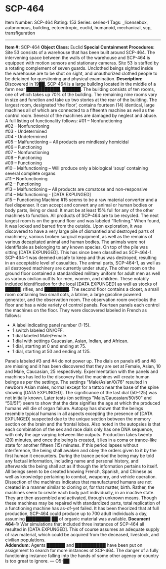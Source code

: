 # SCP-464
Item Number: SCP-464
Rating: 153
Series: series-1
Tags: _licensebox, autonomous, building, ectoentropic, euclid, humanoid, mechanical, scp, transfiguration

---

**Item #:** SCP-464
**Object Class:** Euclid
**Special Containment Procedures:** Site 53 consists of a warehouse that has been built around SCP-464. The intervening space between the walls of the warehouse and SCP-464 is equipped with motion sensors and stationary cameras. Site 53 is staffed by a rotating complement of seven guards. Unclothed beings sighted inside the warehouse are to be shot on sight, and unauthorized clothed people to be detained for questioning and physical examination.
**Description:** Discovered in 19██, SCP-464 is a large building located in the middle of a farm near ███████████, ██████. The building consists of ten rooms, one of which takes up 70% of the building. The remaining nine rooms vary in size and function and take up two stories at the rear of the building.
The largest room, designated ‘the floor’, contains fourteen (14) identical, large machines all of which are connected to a fifteenth machine as well as the control room. Several of the machines are damaged by neglect and abuse. A full listing of functionality follows:
#01 – Nonfunctioning  
#02 – Nonfunctioning  
#03 - Undetermined  
#04 - Undetermined  
#05 – Malfunctioning – All products are mindlessly homicidal  
#06 – Functioning  
#07 – Nonfunctioning  
#08 – Functioning  
#09 – Functioning  
#10 – Malfunctioning – Will produce only a biological ‘soup’ containing several complete organs  
#11 – Nonfunctioning  
#12 – Functioning  
#13 – Malfunctioning – All products are comatose and non-responsive  
#14 – Malfunctioning - [DATA EXPUNGED]  
#15 – Functioning
Machine #15 seems to be a raw material converter and a fuel dispenser. It can accept and convert any animal or human bodies or body parts, living or dead. It must be at least 15% full for any of the other machines to function. All products of SCP-464 are to be recycled.
The next largest room is on the ground floor and was labeled “Refining.” When found, it was locked and barred from the outside. Upon exploration, it was discovered to have a very large pile of dismantled and destroyed parts of machinery, various broken surgical equipment, as well as the remains of various decapitated animal and human bodies. The animals were not identifiable as belonging to any known species. On top of the pile was sitting [DATA EXPUNGED]. This has since been classified as SCP-464-1. SCP-464-1 was deemed unsafe to keep and thus was destroyed, resulting in an acceptable level of casualties. The animal parts, SCP-464-1, as well as all destroyed machinery are currently under study.
The other room on the ground floor contained a standardized military uniform for adult men as well as various civilian outfits for men, women, and children. These notably included identification for the local [DATA EXPUNGED] as well as stocks of █████, rifles, and ████████.
The second floor contains a closet, a small room containing two small cots, a latrine, a large gasoline powered generator, and the observation room. The observation room overlooks the floor and has a wide variety of control panels. Fourteen panels each control the machines on the floor. They were discovered labeled in French as follows:
  * A label indicating panel number (1-15).
  * 1 switch labeled ON/OFF.
  * 1 dial labeled Male/Female.
  * 1 dial with settings Caucasian, Asian, Indian, and African.
  * 1 dial, starting at 0 and ending at 75.
  * 1 dial, starting at 50 and ending at 125.

Panels labeled #3 and #4 do not power up. The dials on panels #5 and #8 are missing and it has been discovered that they are set at Female, Asian, 10 and Male, Caucasian, 25 respectively.
Experimentation with the panels and machines has led to the discovery that the machines will create human beings as per the settings. The settings "Male/Asian/0/76" resulted in newborn Asian males, normal except for a tattoo near the base of the spine showing [DATA EXPUNGED]. The significance of the last dial (50-125) was not initially known. Later tests (on settings "Male/Caucasian/50/50" and “50/51”) seem to show that the date signifies the age at which the produced humans will die of organ failure. Autopsy has shown that the beings resemble typical humans in all aspects excepting the presence of [DATA EXPUNGED] suspected due to the unique section between the memory section on the brain and the frontal lobes. Also noted in the autopsies is that each combination of the sex and race dials only has one DNA sequence, with only the age varying between like outputs.
Production takes twenty (20) minutes, and once the being is created, it lies in a coma or trance-like state for another fifteen (15) minutes. If this period lapses without interference, the being shall awaken and obey the orders given to it by the first human it encounters. During the trance period the being may be told any factual information, including name and personal history, and afterwards the being shall act as if though the information pertains to itself. All beings seem to be created knowing French, Spanish, and Chinese as well as knowledge pertaining to combat, weaponry, and vehicle operation.
Dissection of the machines indicates that manufactured humans are not created in a manner similar to cloning or, for that matter, birth. Rather, the machines seem to create each body part individually, in an inactive state. They are then assembled and activated, through unknown means. Though these machines may be repaired with standardized parts, total replication of a functioning machine has as-of-yet failed.
It has been theorized that at full production, SCP-464 could produce up to 700 adult individuals a day, assuming ████████ ██ of organic material was available.
**Document 464-1:** War simulations that included three instances of SCP-464 all resulted in [DATA EXPUNGED]. This of course assumes an adequate supply of raw material, which could be acquired from the deceased, livestock, and civilian populations.  
**Addendum:** Agents ██████ and ██████████ have been put on assignment to search for more instances of SCP-464. The danger of a fully functioning instance falling into the hands of some other agency or country is too great to ignore. — O5-██